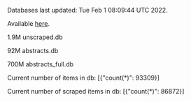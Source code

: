 Databases last updated: Tue Feb  1 08:09:44 UTC 2022. 

Available [here](https://github.com/cbeauhilton/ash-db/releases).

1.9M	unscraped.db

92M	abstracts.db

700M	abstracts_full.db

Current number of items in db:
[{"count(*)": 93309}]

Current number of scraped items in db:
[{"count(*)": 86872}]

